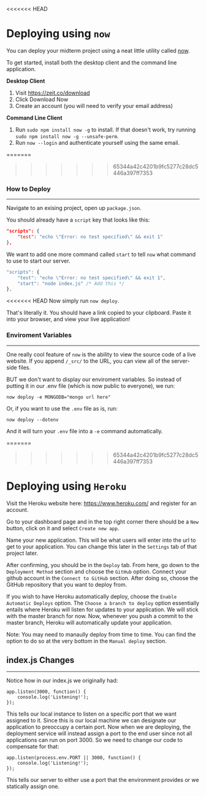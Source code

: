 <<<<<<< HEAD
# Deploying using `now`

You can deploy your midterm project using a neat little utility called [now](https://zeit.co/now).

To get started, install both the desktop client and the command line application.

**Desktop Client**

1. Visit https://zeit.co/download
2. Click Download Now
3. Create an account (you will need to verify your email address)

**Command Line Client**

1. Run `sudo npm install now -g` to install. If that doesn't work, try running `sudo npm install now -g --unsafe-perm`.
2. Run `now --login` and authenticate yourself using the same email.


=======
>>>>>>> 65344a42c4201b9fc5277c28dc5446a397ff7353
### How to Deploy
-----------------

Navigate to an exising project, open up `package.json`.

You should already have a `script` key that looks like this:

```json
"scripts": {
    "test": "echo \"Error: no test specified\" && exit 1"
},
```

We want to add one more command called `start` to tell `now` what command to use to start our server.

```javascript
"scripts": {
    "test": "echo \"Error: no test specified\" && exit 1",
    "start": "node index.js" /* Add this */
},
```

<<<<<<< HEAD
Now simply run `now deploy`.

That's literally it. You should have a link copied to your clipboard. Paste it into your browser, and view your live application!

### Enviroment Variables
------------------------

One really cool feature of `now` is the ability to view the source code of a live website. If you append `/_src/` to the URL, you can view all of the server-side files.

BUT we don't want to display our enviroment variables. So instead of putting it in our .env file (which is now public to everyone), we run:

`now deploy -e MONGODB="mongo url here"`

Or, if you want to use the `.env` file as is, run:

`now deploy --dotenv`

And it will turn your `.env` file into a `-e` command automatically.


=======
>>>>>>> 65344a42c4201b9fc5277c28dc5446a397ff7353

# Deploying using `Heroku`
Visit the Heroku website here: https://www.heroku.com/ and register for an account.

Go to your dashboard page and in the top right corner there should be a `New` button, click on it and select `Create new app`.

Name your new application. This will be what users will enter into the url to get to your application. You can change this later in the `Settings` tab of that project later.

After confirming, you should be in the `Deploy` tab. From here, go down to the `Deployment Method` section and choose the `GitHub` option. Connect your github account in the `Connect to GitHub` section. After doing so, choose the GitHub repository that you want to deploy from.

If you wish to have Heroku automatically deploy, choose the `Enable Automatic Deploys` option. The `Choose a branch to deploy` option essentially entails where Heroku will listen for updates to your application. We will stick with the master branch for now. Now, whenever you push a commit to the master branch, Heroku will automatically update your application.

Note: You may need to manaully deploy from time to time. You can find the option to do so at the very bottom in the `Manual deploy` section.

## index.js Changes
------------------------
Notice how in our index.js we originally had:
```
app.listen(3000, function() {
    console.log('Listening!');
});
```
This tells our local instance to listen on a specific port that we want assigned to it. Since this is our local machine we can designate our application to preoccupy a certain port. Now when we are deploying, the deployment service will instead assign a port to the end user since not all applications can run on port 3000. So we need to change our code to compensate for that:
```
app.listen(process.env.PORT || 3000, function() {
    console.log('Listening!');
});
```
This tells our server to either use a port that the environment provides or we statically assign one.

